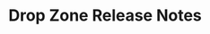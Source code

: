 <!-- Release notes authoring guidelines: http://keepachangelog.com/ -->

# Drop Zone Release Notes

<!-- ## [Unreleased] -->

<!-- ## [VERSION] -->
